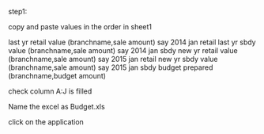 step1:

copy and paste values in the order in sheet1

last yr retail value (branchname,sale amount) say 2014 jan retail
last yr sbdy value (branchname,sale amount) say 2014 jan sbdy
new yr retail value (branchname,sale amount) say 2015 jan retail
new yr sbdy value (branchname,sale amount) say 2015 jan sbdy
budget prepared (branchname,budget amount) 

check column A:J is filled

Name the excel as Budget.xls

click on the application
